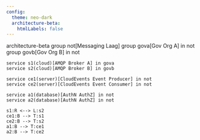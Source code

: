```yaml
---
config:
  theme: neo-dark
  architecture-beta:
    htmlLabels: false
---
```

architecture-beta
    group not[Messaging Laag]
    group gova[Gov Org A] in not
    group govb[Gov Org B] in not

    service s1(cloud)[AMQP Broker A] in gova
    service s2(cloud)[AMQP Broker B] in govb

    service ce1(server)[CloudEvents Event Producer] in not
    service ce2(server)[CloudEvents Event Consumer] in not

    service a1(database)[AuthN AuthZ] in not
    service a2(database)[AuthN AuthZ] in not

    s1:R <--> L:s2
    ce1:B --> T:s1
    ce2:B --> T:s2
    a1:B --> T:ce1
    a2:B --> T:ce2

